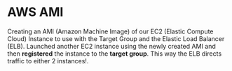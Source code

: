 <!-- markdownlint-disable -->

# AWS AMI

Creating an AMI (Amazon Machine Image) of our EC2 (Elastic Compute Cloud) Instance to use with the Target Group and the Elastic Load Balancer (ELB).
Launched another EC2 instance using the newly created AMI and then **registered** the instance to the **target group**. This way the ELB directs traffic to either 2 instances!.
